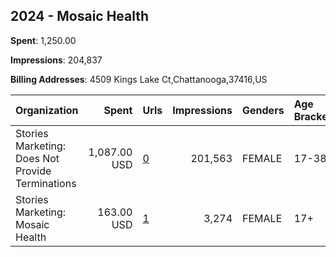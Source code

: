 ## 2024 - Mosaic Health 
**Spent**: 1,250.00

**Impressions**: 204,837

**Billing Addresses**: 4509 Kings Lake Ct,Chattanooga,37416,US

|Organization|Spent|Urls|Impressions|Genders|Age Brackets|Country Codes|
|:---|---:|:---|---:|:---|:---|:---|
|Stories Marketing: Does Not Provide Terminations|1,087.00 USD|[0](https://www.snap.com/political-ads/asset/6b070271b356cd2cff8866b5b29b37deecb5a66a9cebfaf49fc99dd44383977c?mediaType=mp4)|201,563|FEMALE|17-38|united states|
|Stories Marketing: Mosaic Health|163.00 USD|[1](https://www.snap.com/political-ads/asset/0bb96b637ac2bbe72925f0579f3d5be56c890add8479a196a010b9de6e6ccef0?mediaType=mp4)|3,274|FEMALE|17+|united states|
